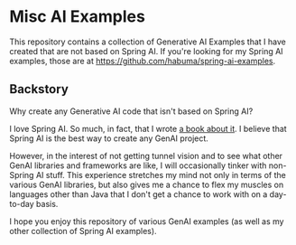 # Misc AI Examples

This repository contains a collection of Generative AI Examples that I have
created that are not based on Spring AI. If you're looking for my Spring AI
examples, those are at https://github.com/habuma/spring-ai-examples.

## Backstory

Why create any Generative AI code that isn't based on Spring AI?

I love Spring AI. So much, in fact, that I wrote [a book about it](https://www.manning.com/books/spring-ai-in-action). I believe that Spring AI is the best
way to create any GenAI project.

However, in the interest of not getting tunnel vision and to see what other
GenAI libraries and frameworks are like, I will occasionally tinker with
non-Spring AI stuff. This experience stretches my mind not only in terms of the
various GenAI libraries, but also gives me a chance to flex my muscles on
languages other than Java that I don't get a chance to work with on a day-to-day
basis.

I hope you enjoy this repository of various GenAI examples (as well as my other
collection of Spring AI examples).
